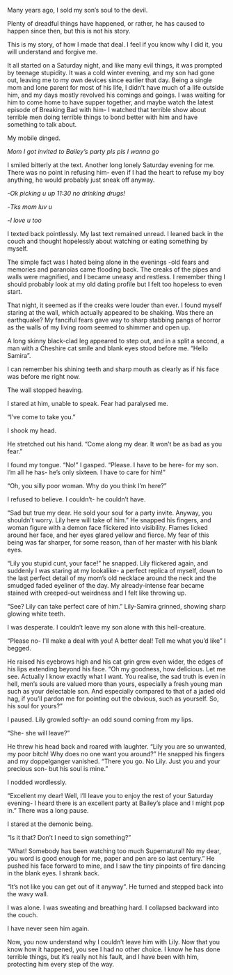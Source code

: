   Many years ago, I sold my son’s soul to the devil. 

Plenty of dreadful things have happened, or rather, he has caused to happen since then, but this is not his story. 

This is my story, of how I made that deal. I feel if you know why I did it, you will understand and forgive me. 

It all started on a Saturday night, and like many evil things, it was prompted by teenage stupidity. It was a cold winter evening, and my son had gone out, leaving me to my own devices since earlier that day. Being a single mom and lone parent for most of his life, I didn’t have much of a life outside him, and my days mostly revolved his comings and goings. I was waiting for him to come home to have supper together, and maybe watch the latest episode of Breaking Bad with him- I watched that terrible show about terrible men doing terrible things to bond better with him and have something to talk about.

My mobile dinged. 

*Mom I got invited to Bailey’s party pls pls I wanna go*

I smiled bitterly at the text. Another long lonely Saturday evening for me. There was no point in refusing him- even if I had the heart to refuse my boy anything, he would probably just sneak off anyway.

*-Ok picking u up 11:30 no drinking drugs!*

\-*Tks mom luv u*

\-*I love u too*

I texted back pointlessly. My last text remained unread. I leaned back in the couch and thought hopelessly about watching or eating something by myself. 

The simple fact was I hated being alone in the evenings -old fears and memories and paranoias came flooding back. The creaks of the pipes and walls were magnified, and I became uneasy and restless. I remember thing I should probably look at my old dating profile but I felt too hopeless to even start. 

That night, it seemed as if the creaks were louder than ever. I found myself staring at the wall, which actually appeared to be shaking. Was there an earthquake? My fanciful fears gave way to sharp stabbing pangs of horror as the walls of my living room seemed to shimmer and open up. 

A long skinny black-clad leg appeared to step out, and in a split a second, a man with a Cheshire cat smile and blank eyes stood before me. “Hello Samira”. 

I can remember his shining teeth and sharp mouth as clearly as if his face was before me right now. 

The wall stopped heaving.

I stared at him, unable to speak. Fear had paralysed me. 

“I’ve come to take you.”

I shook my head.

He stretched out his hand. “Come along my dear. It won’t be as bad as you fear.”

I found my tongue. “No!” I gasped. “Please. I have to be here- for my son. I’m all he has- he’s only sixteen. I have to care for him!”

“Oh, you silly poor woman. Why do you think I’m here?”

I refused to believe. I couldn’t- he couldn’t have. 

“Sad but true my dear. He sold your soul for a party invite. Anyway, you shouldn’t worry. Lily here will take of him.” He snapped his fingers, and woman figure with a demon face flickered into visibility. Flames licked around her face, and her eyes glared yellow and fierce. My fear of this being was far sharper, for some reason, than of her master with his blank eyes. 

“Lily you stupid cunt, your face!” he snapped. Lily flickered again, and suddenly I was staring at my lookalike- a perfect replica of myself, down to the last perfect detail of my mom’s old necklace around the neck and the smudged faded eyeliner of the day. My already-intense fear became stained with creeped-out weirdness and I felt like throwing up. 

“See? Lily can take perfect care of him.” Lily-Samira grinned, showing sharp glowing white teeth.

I was desperate. I couldn’t leave my son alone with this hell-creature.

“Please no- I’ll make a deal with you! A better deal! Tell me what you’d like” I begged.

He raised his eyebrows high and his cat grin grew even wider, the edges of his lips extending beyond his face. “Oh my goodness, how delicious. Let me see. Actually I know exactly what I want. You realise, the sad truth is even in hell, men’s souls are valued more than yours, especially a fresh young man such as your delectable son. And especially compared to that of a jaded old hag, if you’ll pardon me for pointing out the obvious, such as yourself. So, his soul for yours?”

I paused. Lily growled softly- an odd sound coming from my lips.

“She- she will leave?”

He threw his head back and roared with laughter. “Lily you are so unwanted, my poor bitch! Why does no one want you around?” He snapped his fingers and my doppelganger vanished. “There you go. No Lily. Just you and your precious son- but his soul is mine.”

I nodded wordlessly.

“Excellent my dear! Well, I’ll leave you to enjoy the rest of your Saturday evening- I heard there is an excellent party at Bailey’s place and I might pop in.” There was a long pause. 

I stared at the demonic being.

“Is it that? Don’t I need to sign something?” 

“What! Somebody has been watching too much Supernatural! No my dear, you word is good enough for me, paper and pen are so last century.” He pushed his face forward to mine, and I saw the tiny pinpoints of fire dancing in the blank eyes. I shrank back. 

“It’s not like you can get out of it anyway”. He turned and stepped back into the wavy wall. 

I was alone. I was sweating and breathing hard. I collapsed backward into the couch.

I have never seen him again.  

Now, you now understand why I couldn’t leave him with Lily. Now that you know how it happened, you see I had no other choice. I know he has done terrible things, but it’s really not his fault, and I have been with him, protecting him every step of the way.